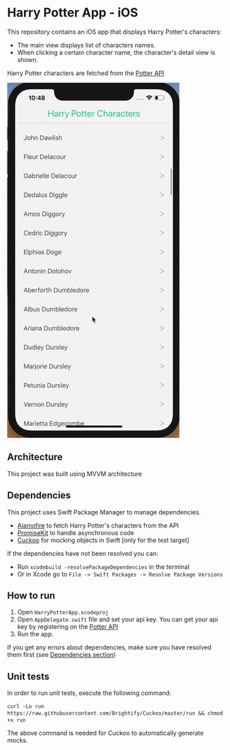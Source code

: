 # Harry Potter App - iOS

This repository contains an iOS app that displays Harry Potter's characters:

-   The main view displays list of characters names.
-   When clicking a certain character name, the character's detail view is shown.

Harry Potter characters are fetched from the [Potter API](https://www.potterapi.com/)

![app gif](./harry-potter-app.gif)

## Architecture

This project was built using MVVM architecture

## Dependencies

This project uses Swift Package Manager to manage dependencies.

-   [Alamofire](https://github.com/Alamofire/Alamofire) to fetch Harry Potter's characters from the API
-   [PromiseKit](https://github.com/mxcl/PromiseKit) to handle asynchronous code
-   [Cuckoo](https://github.com/Brightify/Cuckoo) for mocking objects in Swift [only for the test target]

If the dependencies have not been resolved you can:

-   Run `xcodebuild -resolvePackageDependencies` in the terminal
-   Or in Xcode go to `File -> Swift Packages -> Resolve Package Versions`

## How to run

1. Open `HarryPotterApp.xcodeproj`
1. Open `AppDelegate.swift` file and set your api key. You can get your api key by registering on the [Potter API](https://www.potterapi.com/)
1. Run the app.

If you get any errors about dependencies, make sure you have resolved them first (see [Dependencies section](#Dependencies))

## Unit tests

In order to run unit tests, execute the following command:

```
curl -Lo run https://raw.githubusercontent.com/Brightify/Cuckoo/master/run && chmod +x run
```

The above command is needed for Cuckoo to automatically generate mocks.
